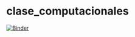 # clase_computacionales
[![Binder](https://mybinder.org/badge_logo.svg)](https://mybinder.org/v2/gh/arnoldgar98/clase_computacionales.git/master)
